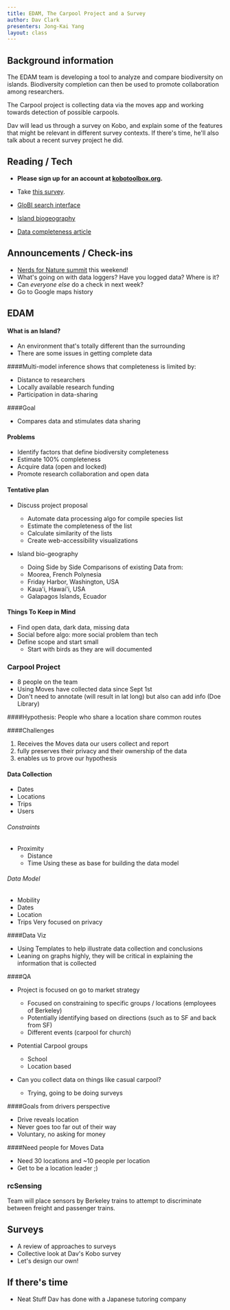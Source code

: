 ```yaml
---
title: EDAM, The Carpool Project and a Survey
author: Dav Clark
presenters: Jong-Kai Yang
layout: class
---
```


## Background information

The EDAM team is developing a tool to analyze and compare biodiversity on 
islands. Biodiversity completion can then be used to promote collaboration
among researchers.

The Carpool project is collecting data via the moves app and working towards
detection of possible carpools.

Dav will lead us through a survey on Kobo, and explain some of the features
that might be relevant in different survey contexts. If there's time, he'll
also talk about a recent survey project he did.

## Reading / Tech

- **Please sign up for an account at
  [kobotoolbox.org](http://www.kobotoolbox.org).**
- Take [this survey](https://yvbzq.enketo.kobotoolbox.org/webform).

- [GloBI search interface](http://www.globalbioticinteractions.org/)
- [Island biogeography](https://en.wikipedia.org/wiki/Insular_biogeography)
- [Data completeness
  article](http://www.nature.com/ncomms/2015/150907/ncomms9221/full/ncomms9221.html)

## Announcements / Check-ins

- [Nerds for Nature
  summit](http://www.eventbrite.com/e/nerds-for-nature-summit-tickets-18110605308)
  this weekend!
- What's going on with data loggers? Have you logged data? Where is it?
- Can *everyone else* do a check in next week?
- Go to Google maps history

## EDAM

#### What is an Island?

- An environment that's totally different than the surrounding
- There are some issues in getting complete data

####Multi-model inference shows that completeness is limited by:
    
- Distance to researchers 
- Locally available research funding
- Participation in data-sharing 

####Goal

- Compares data and stimulates data sharing


#### Problems

- Identify factors that define biodiversity completeness
- Estimate 100% completeness
- Acquire data (open and locked)
- Promote research collaboration and open data

#### Tentative plan

- Discuss project proposal
  - Automate data processing algo for compile species list
  - Estimate the completeness of the list
  - Calculate similarity of the lists
  - Create web-accessibility visualizations

- Island bio-geography
  - Doing Side by Side Comparisons of existing Data from:
  - Moorea, French Polynesia
  - Friday Harbor, Washington, USA
  - Kaua'i, Hawai'i, USA
  - Galapagos Islands, Ecuador

#### Things To Keep in Mind
- Find open data, dark data, missing data
- Social before algo: more social problem than tech
- Define scope and start small
  - Start with birds as they are will documented



### Carpool Project

- 8 people on the team
- Using Moves have collected data since Sept 1st
- Don't need to annotate (will result in lat long) but also can add info (Doe Library)

####Hypothesis: People who share a location share common routes

####Challenges
1. Receives the Moves data our users collect and report
2. fully preserves their privacy and their ownership of the data
3. enables us to prove our hypothesis

#### Data Collection
- Dates
- Locations
- Trips
- Users
###### Constraints
- Proximity
  - Distance
  - Time 
Using these as base for building the data model

###### Data Model
- Mobility
- Dates
- Location
- Trips
Very focused on privacy

####Data Viz
- Using Templates to help illustrate data collection and conclusions
- Leaning on graphs highly, they will be critical in explaining the information that is collected

####QA
- Project is focused on go to market strategy
  - Focused on constraining to specific groups / locations (employees of Berkeley)
  - Potentially identifying based on directions (such as to SF and back from SF)
  - Different events (carpool for church)

- Potential Carpool groups
  - School
  - Location based

- Can you collect data on things like casual carpool?
  - Trying, going to be doing surveys

####Goals from drivers perspective
- Drive reveals location
- Never goes too far out of their way
- Voluntary, no asking for money

####Need people for Moves Data
- Need 30 locations and  ~10 people per location
- Get to be a location leader ;)




### rcSensing

Team will place sensors by Berkeley trains to attempt to discriminate between freight and passenger trains.

## Surveys

- A review of approaches to surveys
- Collective look at Dav's Kobo survey
- Let's design our own!

## If there's time

- Neat Stuff Dav has done with a Japanese tutoring company



